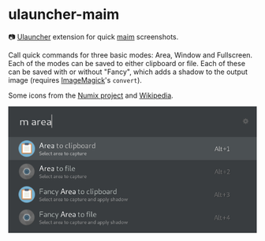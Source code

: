 # ulauncher-maim

📷 [Ulauncher](https://ulauncher.io) extension for quick [maim](https://github.com/naelstrof/maim) screenshots.

Call quick commands for three basic modes: Area, Window and Fullscreen.
Each of the modes can be saved to either clipboard or file.
Each of these can be saved with or without "Fancy", which adds a shadow to the output image (requires [ImageMagick](https://imagemagick.org/)'s `convert`).

Some icons from the [Numix project](https://github.com/numixproject) and [Wikipedia](https://commons.wikimedia.org/wiki/File:Circle-icons-clipboard.svg).

![ulauncher-maim extension screenshot](screenshot.png)
